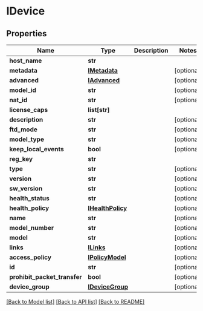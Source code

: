 # IDevice

## Properties
Name | Type | Description | Notes
------------ | ------------- | ------------- | -------------
**host_name** | **str** |  | 
**metadata** | [**IMetadata**](IMetadata.md) |  | [optional] 
**advanced** | [**IAdvanced**](IAdvanced.md) |  | [optional] 
**model_id** | **str** |  | [optional] 
**nat_id** | **str** |  | [optional] 
**license_caps** | **list[str]** |  | 
**description** | **str** |  | [optional] 
**ftd_mode** | **str** |  | [optional] 
**model_type** | **str** |  | [optional] 
**keep_local_events** | **bool** |  | [optional] 
**reg_key** | **str** |  | 
**type** | **str** |  | [optional] 
**version** | **str** |  | [optional] 
**sw_version** | **str** |  | [optional] 
**health_status** | **str** |  | [optional] 
**health_policy** | [**IHealthPolicy**](IHealthPolicy.md) |  | [optional] 
**name** | **str** |  | [optional] 
**model_number** | **str** |  | [optional] 
**model** | **str** |  | [optional] 
**links** | [**ILinks**](ILinks.md) |  | [optional] 
**access_policy** | [**IPolicyModel**](IPolicyModel.md) |  | [optional] 
**id** | **str** |  | [optional] 
**prohibit_packet_transfer** | **bool** |  | [optional] 
**device_group** | [**IDeviceGroup**](IDeviceGroup.md) |  | [optional] 

[[Back to Model list]](../README.md#documentation-for-models) [[Back to API list]](../README.md#documentation-for-api-endpoints) [[Back to README]](../README.md)


